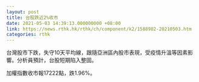 ```yaml
---
layout: post
title: 台股跌近2%收市
date: 2021-05-03 14:39:13.000000000 +08:00
link: https://news.rthk.hk/rthk/ch/component/k2/1588982-20210503.htm
categories: rthk
---
```


台灣股市下跌，失守10天平均線，跟隨亞洲區內股市表現，受疫情升溫等因素影響。分析員預計，台股短期陷入整固。

加權指數收市報17222點，跌1.96%。
